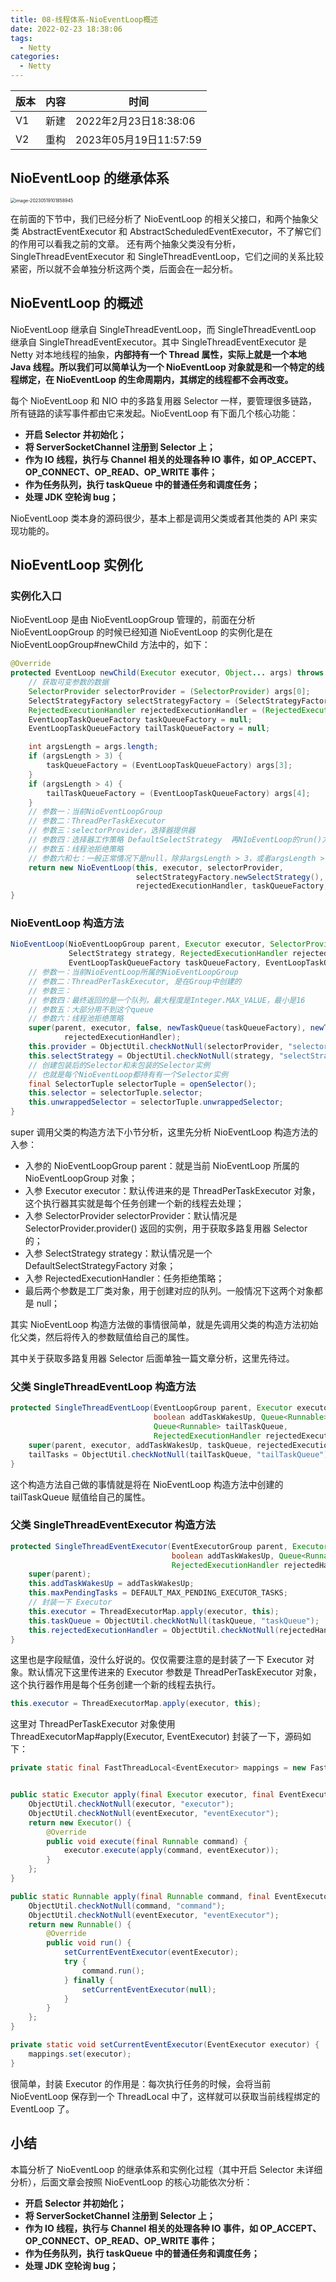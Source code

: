 ```yaml
---
title: 08-线程体系-NioEventLoop概述
date: 2022-02-23 18:38:06
tags: 
  - Netty
categories:
  - Netty
---
```


| 版本 | 内容 | 时间                  |
| ---- | ---- | --------------------- |
| V1   | 新建 | 2022年2月23日18:38:06 |
| V2   | 重构 | 2023年05月19日11:57:59 |

## NioEventLoop 的继承体系

<img src="./08-线程体系-NioEventLoop概述/image-20230519101858945.png" alt="image-20230519101858945" style="zoom:50%;" />

在前面的下节中，我们已经分析了 NioEventLoop 的相关父接口，和两个抽象父类 AbstractEventExecutor 和 AbstractScheduledEventExecutor，不了解它们的作用可以看我之前的文章。
还有两个抽象父类没有分析，SingleThreadEventExecutor 和 SingleThreadEventLoop，它们之间的关系比较紧密，所以就不会单独分析这两个类，后面会在一起分析。

## NioEventLoop 的概述

NioEventLoop 继承自 SingleThreadEventLoop，而 SingleThreadEventLoop 继承自 SingleThreadEventExecutor。其中 SingleThreadEventExecutor 是 Netty 对本地线程的抽象，**内部持有一个 Thread 属性，实际上就是一个本地 Java 线程。所以我们可以简单认为一个 NioEventLoop 对象就是和一个特定的线程绑定，在 NioEventLoop 的生命周期内，其绑定的线程都不会再改变。**

每个 NioEventLoop 和 NIO 中的多路复用器 Selector 一样，要管理很多链路，所有链路的读写事件都由它来发起。NioEventLoop 有下面几个核心功能：

- **开启 Selector 并初始化；**
- **将 ServerSocketChannel 注册到 Selector 上；**
- **作为 IO 线程，执行与 Channel 相关的处理各种 IO 事件，如 OP_ACCEPT、OP_CONNECT、OP_READ、OP_WRITE 事件；**
- **作为任务队列，执行 taskQueue 中的普通任务和调度任务；**
- **处理 JDK 空轮询 bug；**

NioEventLoop 类本身的源码很少，基本上都是调用父类或者其他类的 API 来实现功能的。

## NioEventLoop 实例化

### 实例化入口

NioEventLoop 是由 NioEventLoopGroup 管理的，前面在分析 NioEventLoopGroup 的时候已经知道 NioEventLoop 的实例化是在 NioEventLoopGroup#newChild 方法中的，如下：

```java
@Override
protected EventLoop newChild(Executor executor, Object... args) throws Exception {
    // 获取可变参数的数据
    SelectorProvider selectorProvider = (SelectorProvider) args[0];
    SelectStrategyFactory selectStrategyFactory = (SelectStrategyFactory) args[1];
    RejectedExecutionHandler rejectedExecutionHandler = (RejectedExecutionHandler) args[2];
    EventLoopTaskQueueFactory taskQueueFactory = null;
    EventLoopTaskQueueFactory tailTaskQueueFactory = null;

    int argsLength = args.length;
    if (argsLength > 3) {
        taskQueueFactory = (EventLoopTaskQueueFactory) args[3];
    }
    if (argsLength > 4) {
        tailTaskQueueFactory = (EventLoopTaskQueueFactory) args[4];
    }
    // 参数一：当前NioEventLoopGroup
    // 参数二：ThreadPerTaskExecutor
    // 参数三：selectorProvider，选择器提供器
    // 参数四：选择器工作策略 DefaultSelectStrategy  再NIoEventLoop的run()方法中用于控制选择循环
    // 参数五：线程池拒绝策略
    // 参数六和七：一般正常情况下是null，除非argsLength > 3，或者argsLength > 4
    return new NioEventLoop(this, executor, selectorProvider,
                            selectStrategyFactory.newSelectStrategy(),
                            rejectedExecutionHandler, taskQueueFactory, tailTaskQueueFactory);
}
```

### NioEventLoop 构造方法

```java
NioEventLoop(NioEventLoopGroup parent, Executor executor, SelectorProvider selectorProvider,
             SelectStrategy strategy, RejectedExecutionHandler rejectedExecutionHandler,
             EventLoopTaskQueueFactory taskQueueFactory, EventLoopTaskQueueFactory tailTaskQueueFactory) {
    // 参数一：当前NioEventLoop所属的NioEventLoopGroup
    // 参数二：ThreadPerTaskExecutor, 是在Group中创建的
    // 参数三：
    // 参数四：最终返回的是一个队列，最大程度是Integer.MAX_VALUE，最小是16
    // 参数五：大部分用不到这个queue
    // 参数六：线程池拒绝策略
    super(parent, executor, false, newTaskQueue(taskQueueFactory), newTaskQueue(tailTaskQueueFactory),
            rejectedExecutionHandler);
    this.provider = ObjectUtil.checkNotNull(selectorProvider, "selectorProvider");
    this.selectStrategy = ObjectUtil.checkNotNull(strategy, "selectStrategy");
    // 创建包装后的Selector和未包装的Selector实例
    // 也就是每个NioEventLoop都持有有一个Selector实例
    final SelectorTuple selectorTuple = openSelector();
    this.selector = selectorTuple.selector;
    this.unwrappedSelector = selectorTuple.unwrappedSelector;
}
```

super 调用父类的构造方法下小节分析，这里先分析 NioEventLoop 构造方法的入参：

- 入参的 NioEventLoopGroup parent：就是当前 NioEventLoop 所属的 NioEventLoopGroup 对象；
- 入参 Executor executor：默认传进来的是 ThreadPerTaskExecutor 对象，这个执行器其实就是每个任务创建一个新的线程去处理；
- 入参 SelectorProvider selectorProvider：默认情况是 SelectorProvider.provider() 返回的实例，用于获取多路复用器 Selector 的；
- 入参 SelectStrategy strategy：默认情况是一个 DefaultSelectStrategyFactory 对象；
- 入参 RejectedExecutionHandler：任务拒绝策略；
- 最后两个参数是工厂类对象，用于创建对应的队列。一般情况下这两个对象都是 null；

其实 NioEventLoop 构造方法做的事情很简单，就是先调用父类的构造方法初始化父类，然后将传入的参数赋值给自己的属性。

其中关于获取多路复用器 Selector 后面单独一篇文章分析，这里先待过。

### 父类 SingleThreadEventLoop 构造方法

```java
protected SingleThreadEventLoop(EventLoopGroup parent, Executor executor,
                                boolean addTaskWakesUp, Queue<Runnable> taskQueue,
                                Queue<Runnable> tailTaskQueue,
                                RejectedExecutionHandler rejectedExecutionHandler) {
    super(parent, executor, addTaskWakesUp, taskQueue, rejectedExecutionHandler);
    tailTasks = ObjectUtil.checkNotNull(tailTaskQueue, "tailTaskQueue");
}
```

这个构造方法自己做的事情就是将在 NioEventLoop 构造方法中创建的 tailTaskQueue 赋值给自己的属性。

### 父类 SingleThreadEventExecutor 构造方法

```java
protected SingleThreadEventExecutor(EventExecutorGroup parent, Executor executor,
                                    boolean addTaskWakesUp, Queue<Runnable> taskQueue,
                                    RejectedExecutionHandler rejectedHandler) {
    super(parent);
    this.addTaskWakesUp = addTaskWakesUp;
    this.maxPendingTasks = DEFAULT_MAX_PENDING_EXECUTOR_TASKS;
    // 封装一下 Executor
    this.executor = ThreadExecutorMap.apply(executor, this);
    this.taskQueue = ObjectUtil.checkNotNull(taskQueue, "taskQueue");
    this.rejectedExecutionHandler = ObjectUtil.checkNotNull(rejectedHandler, "rejectedHandler");
}
```

这里也是字段赋值，没什么好说的。仅仅需要注意的是封装了一下 Executor 对象。默认情况下这里传进来的 Executor 参数是 ThreadPerTaskExecutor 对象，这个执行器作用是每个任务创建一个新的线程去执行。

```java
this.executor = ThreadExecutorMap.apply(executor, this);
```

这里对 ThreadPerTaskExecutor 对象使用 ThreadExecutorMap#apply(Executor, EventExecutor) 封装了一下，源码如下：

```java
private static final FastThreadLocal<EventExecutor> mappings = new FastThreadLocal<EventExecutor>();


public static Executor apply(final Executor executor, final EventExecutor eventExecutor) {
    ObjectUtil.checkNotNull(executor, "executor");
    ObjectUtil.checkNotNull(eventExecutor, "eventExecutor");
    return new Executor() {
        @Override
        public void execute(final Runnable command) {
            executor.execute(apply(command, eventExecutor));
        }
    };
}

public static Runnable apply(final Runnable command, final EventExecutor eventExecutor) {
    ObjectUtil.checkNotNull(command, "command");
    ObjectUtil.checkNotNull(eventExecutor, "eventExecutor");
    return new Runnable() {
        @Override
        public void run() {
            setCurrentEventExecutor(eventExecutor);
            try {
                command.run();
            } finally {
                setCurrentEventExecutor(null);
            }
        }
    };
}

private static void setCurrentEventExecutor(EventExecutor executor) {
    mappings.set(executor);
}
```

很简单，封装 Executor 的作用是：每次执行任务的时候，会将当前 NioEventLoop 保存到一个 ThreadLocal 中了，这样就可以获取当前线程绑定的 EventLoop 了。

## 小结

本篇分析了 NioEventLoop 的继承体系和实例化过程（其中开启 Selector 未详细分析），后面文章会按照 NioEventLoop 的核心功能依次分析：

- **开启 Selector 并初始化；**
- **将 ServerSocketChannel 注册到 Selector 上；**
- **作为 IO 线程，执行与 Channel 相关的处理各种 IO 事件，如 OP_ACCEPT、OP_CONNECT、OP_READ、OP_WRITE 事件；**
- **作为任务队列，执行 taskQueue 中的普通任务和调度任务；**
- **处理 JDK 空轮询 bug；**

